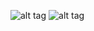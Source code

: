 ![alt tag](https://raw.githubusercontent.com/FireFather/fire-zero/master/bitmaps/nnue-auto-dir.PNG)
![alt tag](https://raw.githubusercontent.com/FireFather/fire-zero/master/bitmaps/nnue-gui.png)

